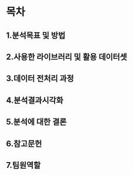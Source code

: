 # 목차

## 1.분석목표 및 방법

## 2.사용한 라이브러리 및 활용 데이터셋

## 3.데이터 전처리 과정

## 4.분석결과시각화

## 5.분석에 대한 결론

## 6.참고문헌

## 7.팀원역할
